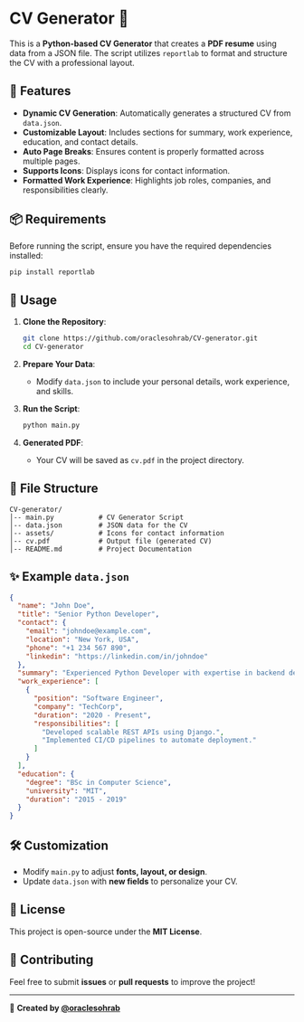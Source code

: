 # CV Generator 📄

This is a **Python-based CV Generator** that creates a **PDF resume** using data from a JSON file. The script utilizes `reportlab` to format and structure the CV with a professional layout.

## 🚀 Features
- **Dynamic CV Generation**: Automatically generates a structured CV from `data.json`.
- **Customizable Layout**: Includes sections for summary, work experience, education, and contact details.
- **Auto Page Breaks**: Ensures content is properly formatted across multiple pages.
- **Supports Icons**: Displays icons for contact information.
- **Formatted Work Experience**: Highlights job roles, companies, and responsibilities clearly.

## 📦 Requirements
Before running the script, ensure you have the required dependencies installed:

```sh
pip install reportlab
```

## 🔧 Usage
1. **Clone the Repository**:
   ```sh
   git clone https://github.com/oraclesohrab/CV-generator.git
   cd CV-generator
   ```

2. **Prepare Your Data**:
   - Modify `data.json` to include your personal details, work experience, and skills.

3. **Run the Script**:
   ```sh
   python main.py
   ```

4. **Generated PDF**:
   - Your CV will be saved as `cv.pdf` in the project directory.

## 📂 File Structure
```
CV-generator/
│-- main.py           # CV Generator Script
│-- data.json         # JSON data for the CV
│-- assets/           # Icons for contact information
│-- cv.pdf            # Output file (generated CV)
│-- README.md         # Project Documentation
```

## ✨ Example `data.json`
```json
{
  "name": "John Doe",
  "title": "Senior Python Developer",
  "contact": {
    "email": "johndoe@example.com",
    "location": "New York, USA",
    "phone": "+1 234 567 890",
    "linkedin": "https://linkedin.com/in/johndoe"
  },
  "summary": "Experienced Python Developer with expertise in backend development...",
  "work_experience": [
    {
      "position": "Software Engineer",
      "company": "TechCorp",
      "duration": "2020 - Present",
      "responsibilities": [
        "Developed scalable REST APIs using Django.",
        "Implemented CI/CD pipelines to automate deployment."
      ]
    }
  ],
  "education": {
    "degree": "BSc in Computer Science",
    "university": "MIT",
    "duration": "2015 - 2019"
  }
}
```

## 🛠 Customization
- Modify `main.py` to adjust **fonts, layout, or design**.
- Update `data.json` with **new fields** to personalize your CV.

## 📝 License
This project is open-source under the **MIT License**.

## 🤝 Contributing
Feel free to submit **issues** or **pull requests** to improve the project!

---
🔹 **Created by [@oraclesohrab](https://github.com/oraclesohrab)**